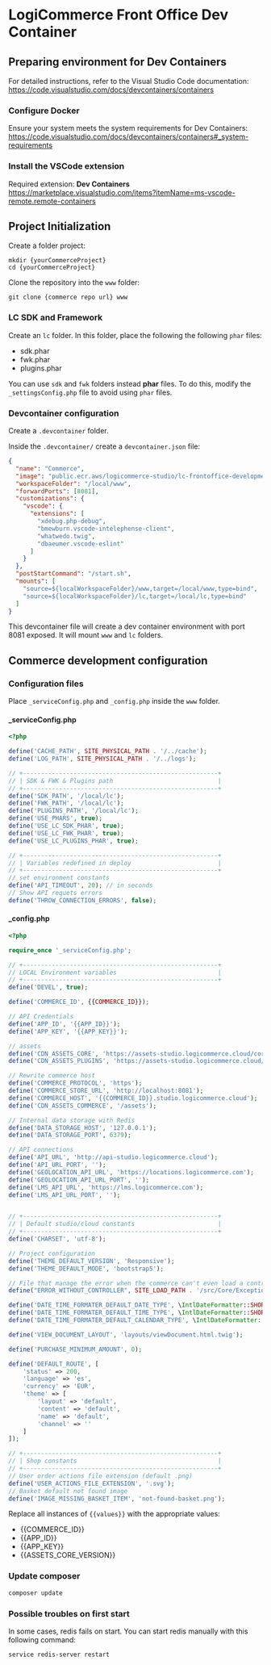 # LogiCommerce Front Office Dev Container

## Preparing environment for Dev Containers

For detailed instructions, refer to the Visual Studio Code documentation:
<https://code.visualstudio.com/docs/devcontainers/containers>

### Configure Docker

Ensure your system meets the system requirements for Dev Containers:
<https://code.visualstudio.com/docs/devcontainers/containers#_system-requirements>

### Install the VSCode extension

Required extension: **Dev Containers**
<https://marketplace.visualstudio.com/items?itemName=ms-vscode-remote.remote-containers>

## Project Initialization

Create a folder project:

```console
mkdir {yourCommerceProject}
cd {yourCommerceProject}
```

Clone the repository into the `www` folder:

```console
git clone {commerce repo url} www
```

### LC SDK and Framework

Create an `lc` folder. In this folder, place the following the following `phar`
files:

- sdk.phar
- fwk.phar
- plugins.phar

You can use `sdk` and `fwk` folders instead **phar** files. To do this, modify
the `_settingsConfig.php` file to avoid using `phar` files.

### Devcontainer configuration

Create a `.devcontainer` folder.

Inside the `.devcontainer/` create a `devcontainer.json` file:

```json
{
  "name": "Commerce",
  "image": "public.ecr.aws/logicommerce-studio/lc-frontoffice-development",
  "workspaceFolder": "/local/www",
  "forwardPorts": [8081],
  "customizations": {
    "vscode": {
      "extensions": [
        "xdebug.php-debug",
        "bmewburn.vscode-intelephense-client",
        "whatwedo.twig",
        "dbaeumer.vscode-eslint"
      ]
    }
  },
  "postStartCommand": "/start.sh",
  "mounts": [
    "source=${localWorkspaceFolder}/www,target=/local/www,type=bind",
    "source=${localWorkspaceFolder}/lc,target=/local/lc,type=bind"
  ]
}
```

This devcontainer file will create a dev container environment with port 8081
exposed. It will mount `www` and `lc` folders.

## Commerce development configuration

### Configuration files

Place `_serviceConfig.php` and `_config.php` inside the `www` folder.

#### _serviceConfig.php

```php
<?php

define('CACHE_PATH', SITE_PHYSICAL_PATH . '/../cache');
define('LOG_PATH', SITE_PHYSICAL_PATH . '/../logs');

// +------------------------------------------------------+
// | SDK & FWK & Plugins path                             |
// +------------------------------------------------------+
define('SDK_PATH', '/local/lc');
define('FWK_PATH', '/local/lc');
define('PLUGINS_PATH', '/local/lc');
define('USE_PHARS', true);
define('USE_LC_SDK_PHAR', true);
define('USE_LC_FWK_PHAR', true);
define('USE_LC_PLUGINS_PHAR', true);

// +------------------------------------------------------+
// | Variables redefined in deploy                        |
// +------------------------------------------------------+
// set environment constants
define('API_TIMEOUT', 20); // in seconds
// Show API requets errors
define('THROW_CONNECTION_ERRORS', false);

```

#### _config.php

```php
<?php

require_once '_serviceConfig.php';

// +------------------------------------------------------+
// LOCAL Environment variables                            |
// +------------------------------------------------------+
define('DEVEL', true);

define('COMMERCE_ID', {{COMMERCE_ID}});

// API Credentials
define('APP_ID', '{{APP_ID}}');
define('APP_KEY', '{{APP_KEY}}');

// assets
define('CDN_ASSETS_CORE', 'https://assets-studio.logicommerce.cloud/core/{{ASSETS_CORE_VERSION}}');
define('CDN_ASSETS_PLUGINS', 'https://assets-studio.logicommerce.cloud/plugins');

// Rewrite commerce host
define('COMMERCE_PROTOCOL', 'https');
define('COMMERCE_STORE_URL', 'http://localhost:8081');
define('COMMERCE_HOST', '{{COMMERCE_ID}}.studio.logicommerce.cloud');
define('CDN_ASSETS_COMMERCE', '/assets');

// Internal data storage with Redis
define('DATA_STORAGE_HOST', '127.0.0.1');
define('DATA_STORAGE_PORT', 6379);

// API connections
define('API_URL', 'http://api-studio.logicommerce.cloud');
define('API_URL_PORT', '');
define('GEOLOCATION_API_URL', 'https://locations.logicommerce.com');
define('GEOLOCATION_API_URL_PORT', '');
define('LMS_API_URL', 'https://lms.logicommerce.com');
define('LMS_API_URL_PORT', '');


// +------------------------------------------------------+
// | Default studio/cloud constants                       |
// +------------------------------------------------------+
define('CHARSET', 'utf-8');

// Project configuration
define('THEME_DEFAULT_VERSION', 'Responsive');
define('THEME_DEFAULT_MODE', 'bootstrap5');

// File that manage the error when the commerce can't even load a controller
define("ERROR_WITHOUT_CONTROLLER", SITE_LOAD_PATH . '/src/Core/Exceptions/ErrorWithoutController.php');

define('DATE_TIME_FORMATER_DEFAULT_DATE_TYPE', \IntlDateFormatter::SHORT);
define('DATE_TIME_FORMATER_DEFAULT_TIME_TYPE', \IntlDateFormatter::SHORT);
define('DATE_TIME_FORMATER_DEFAULT_CALENDAR_TYPE', \IntlDateFormatter::GREGORIAN);

define('VIEW_DOCUMENT_LAYOUT', 'layouts/viewDocument.html.twig');

define('PURCHASE_MINIMUM_AMOUNT', 0);

define('DEFAULT_ROUTE', [
    'status' => 200,
    'language' => 'es',
    'currency' => 'EUR',
    'theme' => [
        'layout' => 'default',
        'content' => 'default',
        'name' => 'default',
        'channel' => ''
    ]
]);

// +------------------------------------------------------+
// | Shop constants                                       |
// +------------------------------------------------------+
// User order actions file extension (default .png)
define('USER_ACTIONS_FILE_EXTENSION', '.svg');
// Basket default not found image
define('IMAGE_MISSING_BASKET_ITEM', 'not-found-basket.png');

```

Replace all instances of `{{values}}` with the appropriate values:

- {{COMMERCE_ID}}
- {{APP_ID}}
- {{APP_KEY}}
- {{ASSETS_CORE_VERSION}}

### Update composer

```bash
composer update
```


### Possible troubles on first start

In some cases, redis fails on start. You can start redis manually with this following command:

```bash
service redis-server restart
```
